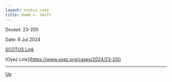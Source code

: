 ```yaml
---
layout: scotus_case
title: Hamm v. Smith
---
```


Docket: 23-250

Date: 6 Jul 2024

[SCOTUS Link](https://www.supremecourt.gov/opinions/23pdf/602us1r30_g3bi.pdf)

[Oyez Link](https://www.oyez.org/cases/2024/23-250

---

[Up](./README.md)